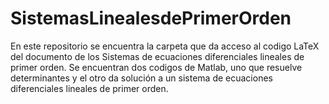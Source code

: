 # SistemasLinealesdePrimerOrden
En este repositorio se encuentra la carpeta que da acceso al codigo LaTeX del documento de los Sistemas de ecuaciones diferenciales lineales de primer orden. Se encuentran dos codigos de Matlab, uno que resuelve determinantes y el otro da solución a un sistema de ecuaciones diferenciales lineales de primer orden.
